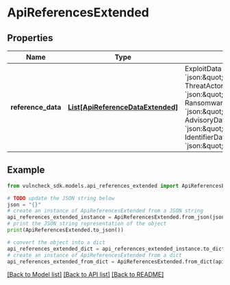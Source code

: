 # ApiReferencesExtended


## Properties

Name | Type | Description | Notes
------------ | ------------- | ------------- | -------------
**reference_data** | [**List[ApiReferenceDataExtended]**](ApiReferenceDataExtended.md) | ExploitData     []NormalizedExploit       &#x60;json:\&quot;exploit_data,omitempty\&quot;&#x60;   ThreatActorData []ThreatActorExtended     &#x60;json:\&quot;threat_actor_data,omitempty\&quot;&#x60;   RansomwareData  []RansomwareReferenceData &#x60;json:\&quot;ransomware_data,omitempty\&quot;&#x60;   AdvisoryData    []AdvisoryExtended        &#x60;json:\&quot;advisory_data,omitempty\&quot;&#x60;   IdentifierData  []IdentifierExtended      &#x60;json:\&quot;identifier_data,omitempty\&quot;&#x60; | [optional] 

## Example

```python
from vulncheck_sdk.models.api_references_extended import ApiReferencesExtended

# TODO update the JSON string below
json = "{}"
# create an instance of ApiReferencesExtended from a JSON string
api_references_extended_instance = ApiReferencesExtended.from_json(json)
# print the JSON string representation of the object
print(ApiReferencesExtended.to_json())

# convert the object into a dict
api_references_extended_dict = api_references_extended_instance.to_dict()
# create an instance of ApiReferencesExtended from a dict
api_references_extended_from_dict = ApiReferencesExtended.from_dict(api_references_extended_dict)
```
[[Back to Model list]](../README.md#documentation-for-models) [[Back to API list]](../README.md#documentation-for-api-endpoints) [[Back to README]](../README.md)


